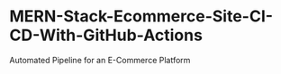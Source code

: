 # MERN-Stack-Ecommerce-Site-CI-CD-With-GitHub-Actions
Automated Pipeline for an E-Commerce Platform
